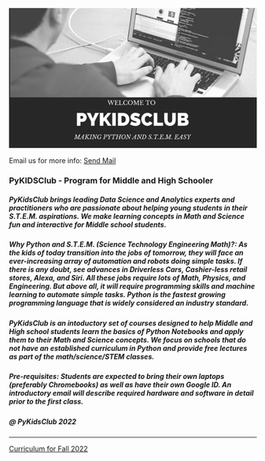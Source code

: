 <meta name="google-site-verification" content="4fljr3mR5Ggm7Ff1z1oSIH9r6hNcfpFza0TZz-JN-as" />

<img src = "images/pykidsclub_header.png">


Email us for more info:
<a href="mailto:pykidsclub@gmail.com?Subject=Information on PyKidsClub" target="_top">Send Mail</a>
</p>


### PyKIDSClub - Program for Middle and High Schooler

##### PyKidsClub brings leading Data Science and Analytics experts and practitioners who are passionate about helping young students in their S.T.E.M. aspirations. We make learning concepts in Math and Science fun and interactive for Middle school students. 

#####  Why Python and S.T.E.M. (Science Technology Engineering Math)?: As the kids of today transition into the jobs of tomorrow, they will face an ever-increasing array of automation and robots doing simple tasks. If there is any doubt, see advances in Driverless Cars, Cashier-less retail stores, Alexa, and Siri. All these jobs require lots of Math, Physics, and Engineering. But above all, it will require programming skills and machine learning to automate simple tasks. Python is the fastest growing programming language that is widely considered an industry standard.

##### PyKidsClub is an intoductory set of courses designed to help Middle and High school students learn the basics of Python Notebooks and apply them to their Math and Science concepts. We focus on schools that do not have an established curriculum in Python and provide free lectures as part of the math/science/STEM classes.

##### Pre-requisites: Students are expected to bring their own laptops (preferably Chromebooks) as well as have their own Google ID. An introductory email will describe required hardware and software in detail prior to the first class.



##### @ PyKidsClub 2022

---

[Curriculum for Fall 2022](https://github.com/pykidsclub/index/blob/master/curriculum.md)
